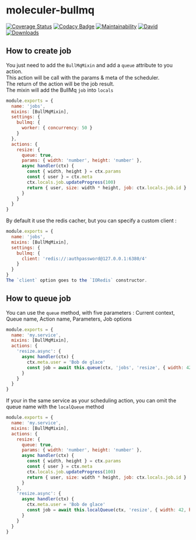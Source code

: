 # moleculer-bullmq

[![Coverage Status](https://coveralls.io/repos/github/Hugome/moleculer-bullmq/badge.svg?branch=master)](https://coveralls.io/github/Hugome/moleculer-bullmq?branch=master)
[![Codacy Badge](https://api.codacy.com/project/badge/Grade/24c78365441a4e5e99dde311cfa72f18)](https://www.codacy.com/app/Hugome/moleculer-bullmq?utm_source=github.com&amp;utm_medium=referral&amp;utm_content=Hugome/moleculer-bullmq&amp;utm_campaign=Badge_Grade)
[![Maintainability](https://api.codeclimate.com/v1/badges/e7d4fa4fbe1032b51c77/maintainability)](https://codeclimate.com/github/Hugome/moleculer-bullmq/maintainability)
[![David](https://img.shields.io/david/Hugome/moleculer-bullmq.svg)](https://david-dm.org/Hugome/moleculer-bullmq)
[![Downloads](https://img.shields.io/npm/dm/moleculer-bullmq.svg)](https://www.npmjs.com/package/moleculer-bullmq)

## How to create job
You just need to add the `BullMqMixin` and add a `queue` attribute to you action.  
This action will be call with the params & meta of the scheduler.  
The return of the action will be the job result.  
The mixin will add the BullMq `job` into `locals`  
```js
module.exports = {
  name: 'jobs',
  mixins: [BullMqMixin],
  settings: {
    bullmq: {
      worker: { concurrency: 50 }
    }
  },
  actions: {
    resize: {
      queue: true,
      params: { width: 'number', height: 'number' },
      async handler(ctx) {
        const { width, height } = ctx.params
        const { user } = ctx.meta
        ctx.locals.job.updateProgress(100)
        return { user, size: width * height, job: ctx.locals.job.id }
      }
    }
  }
}
```
By default it use the redis cacher, but you can specify a custom client :
```js
module.exports = {
  name: 'jobs',
  mixins: [BullMqMixin],
  settings: {
    bullmq: {
      client: 'redis://:authpassword@127.0.0.1:6380/4'
    }
  }
}
The `client` option goes to the `IORedis` constructor.
```
## How to queue job
You can use the `queue` method, with five parameters : Current context, Queue name, Action name, Parameters, Job options
```js
module.exports = {
  name: 'my.service',
  mixins: [BullMqMixin],
  actions: {
    'resize.async': {
      async handler(ctx) {
        ctx.meta.user = 'Bob de glace'
        const job = await this.queue(ctx, 'jobs', 'resize', { width: 42, height: 42 }, { priority: 10 })
      }
    }
  }
}
```
If your in the same service as your scheduling action, you can omit the queue name with the `localQueue` method
```js
module.exports = {
  name: 'my.service',
  mixins: [BullMqMixin],
  actions: {
    resize: {
      queue: true,
      params: { width: 'number', height: 'number' },
      async handler(ctx) {
        const { width, height } = ctx.params
        const { user } = ctx.meta
        ctx.locals.job.updateProgress(100)
        return { user, size: width * height, job: ctx.locals.job.id }
      }
    },
    'resize.async': {
      async handler(ctx) {
        ctx.meta.user = 'Bob de glace'
        const job = await this.localQueue(ctx, 'resize', { width: 42, height: 42 }, { priority: 10 })
      }
    }
  }
}
```
